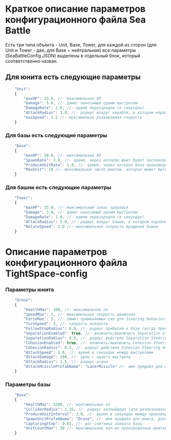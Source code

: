 # Краткое описание параметров конфигурационного файла Sea Battle
Есть три типа объекта - Unit, Base, Tower, для каждой из сторон (для Unit и Tower - две, для Base + нейтральная) все параметры (SeaBattleConfig.JSON)
выделены в отдельный блок, который соответственно назван.
## Для юнита есть следующие параметры
```javascript
    "Unit":
    {
        "maxHP": 15.0, //- максимальное ХП
        "Damage": 5.0, //- дамаг наносимый одним выстрелом
        "DamageRate": 1.0, //- время перезарядки (в секундах)
        "AttackRadius": 3.0, //- радиус вокруг корабля, в котором корабль умеет атаковать
        "maxSpeed": 2.5 //- максимально развиваемая скорость
    }
```
### Для базы есть следующие параметры
```javascript
    "Base": 
    {
        "maxHP": 50.0, //- максимальное ХП
        "SpawnRate": 3.0, //- время, через которое юнит будет заспавлен у базы (только осле того, как пользователь отправил корабли в другую базу
        "ProduceUnitRate": 1.0, //- время, через которое база произведет юнита
        "MaxUnit": 10 //- максимальное число юнитов, которое может быть в базе (заходить может сколько угодно, но производиться не больше)
    }
```
### Для башни есть следующие параметры 
```javascript
    "Tower": 
    {
        "maxHP": 15.0, //- максимальный запас здоровья
        "Damage": 3.0, //- дамаг наносимый одним выстрелом 
        "DamageRate": 1.0, //- время перезарядки (в секундах)
        "AttackRadius": 5.0, //- радиус вокруг башни, в котором корабль умеет атаковать
        "RotateSpeed": 2.0 //- максимальная скорость вращения башни
    }
```
# Описание параметров конфигурационного файла TightSpace-config
### Параметры юнита
```javascript
    "Drone":
    {
        "HealthMax": 100, //- максимальное хп
		"SpeedMax": 1, //- максимальная скорость движения
		"ForceMax": 2, //- лимит применяемых сил для Steering behaviors
		"TurnSpeed": 3, //- скорость поворота
		"FollowStopRadius": 0.8, //- радиус прибытия к базе (когда прекращается движение и начинается вращение юнита вокруг базы)
		"SeparationEnabled": true, //- включить/выключить Separation Steering behavior
		"SeparationRadius": 0.5, //- радиус действия Separation Steering behavior
		"CohesionEnabled": true, //- включить/выключить Cohesion Steering behavior
		"CohesionRadius": 0.5, //- радиус действия Cohesion Steering behavior
		"AttackSpeed": 1.0, //- время в секундах между выстрелами
		"AttackDamage": 100, //- урон с одного выстрела
		"AttackRadius": 1.5, //- радиус атаки
		"AttackMissilePrefabName": "LaserMissile" //- имя префаба для снаряда, должен лежать в Resources/
    }
```
### Параметры базы
```javascript
    "Base": 
    {
        "HealthMax": 2200, //- максимальное хп
		"ColliderRadius": 1.35, //- радиус коллайдера (для разпознования юнитов и кликов)
		"ProduceUnitInterval": 3.0, //- время в секундах между производством юнитов
		"SpawnUnitPrefabName": "Drone", //- имя префаба для юнита, должен лежать в Resources/Bases/
		"CapturingStep": 0.01, //- шаг счётчика захвата базы
		"UnitCountMax": 30 //- максимальное кол-во произведённых юнитов в базе (для входящих юнитов лимита нет)
    }
```
